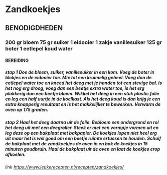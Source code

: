 # Zandkoekjes

## BENODIGDHEDEN

### 200 gr bloem 75 gr suiker 1 eidooier 1 zakje vanillesuiker 125 gr boter 1 eetlepel koud water

#### BEREIDING

##### stap 1 Doe de bloem, suiker, vanillesuiker in een kom. Voeg de boter in blokjes en de eidooier toe. Mix tot een kruimelig geheel. Voeg dan de eetlepel water toe en kneed het deeg met je handen tot een stevige bal. Is het nog erg droog, voeg dan een beetje extra water toe, is het erg plakkerig dan een beetje bloem. Wikkel het deeg in een stuk plastic folie en leg een half uurtje in de koelkast. Als het deeg koud is dan krijg je een extra knapperig resultaat en is het makkelijker te bewerken. Verwarm de oven op 175 graden.

##### stap 2 Haal het deeg daarna uit de folie. Bebloem een ondergrond en rol het deeg uit met een deegroller. Steek er met een vormpje vormen uit en leg deze op een bakplaat met bakpapier. De koekjes lopen niet heel erg uit maar het is wel goed om een beetje ruimte ertussen te houden. Schuif de bakplaat met de zandkoekjes de oven in en bak de koekjes in 15 minuten goudbruin. Haal de bakplaat uit de oven en laat de koekjes erop afkoelen.

###### link https://www.leukerecepten.nl/recepten/zandkoekjes/
